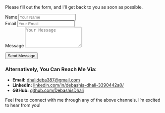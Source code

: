 Please fill out the form, and I'll get back to you as soon as possible.

<form action="your-backend-endpoint" method="POST" id="contact-form">
  <div class="form-group">
    <label for="name">Name</label>
    <input type="text" id="name" name="name" placeholder="Your Name" required>
  </div>
  
  <div class="form-group">
    <label for="email">Email</label>
    <input type="email" id="email" name="email" placeholder="Your Email" required>
  </div>
  
  <div class="form-group">
    <label for="message">Message</label>
    <textarea id="message" name="message" placeholder="Your Message" rows="4" required></textarea>
  </div>
  
  <button type="submit" class="submit-button">Send Message</button>
</form>

### Alternatively, You Can Reach Me Via:

- **Email:** [dhalideba387@gmail.com](mailto:dhalideba387@gmail.com)
- **LinkedIn:** [linkedin.com/in/debashis-dhali-3390442a0/](https://linkedin.com/in/your-profile)
- **GitHub:** [github.com/DebashisDhali](https://github.com/DebashisDhali)

Feel free to connect with me through any of the above channels. I’m excited to hear from you!

